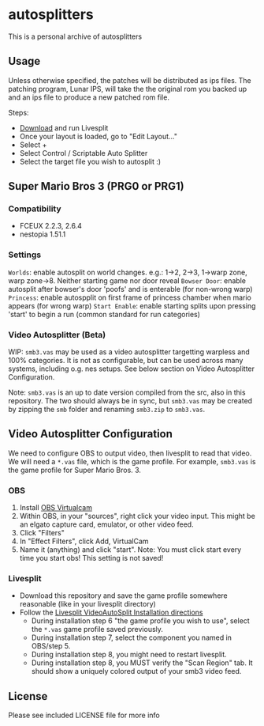 # autosplitters

This is a personal archive of autosplitters

## Usage

Unless otherwise specified, the patches will be distributed as ips files.
The patching program, Lunar IPS, will take the the original rom you backed
up and an ips file to produce a new patched rom file.

Steps:

* [Download](http://livesplit.github.io/downloads/) and run Livesplit
* Once your layout is loaded, go to "Edit Layout..."
* Select +
* Select Control / Scriptable Auto Splitter
* Select the target file you wish to autosplit :)

## Super Mario Bros 3 (PRG0 or PRG1)

### Compatibility

* FCEUX 2.2.3, 2.6.4
* nestopia 1.51.1

### Settings

`Worlds`: enable autosplit on world changes. e.g.: 1->2, 2->3, 1->warp zone, warp zone->8. Neither starting game nor door reveal
`Bowser Door`: enable autosplit after bowser's door 'poofs' and is enterable (for non-wrong warp)
`Princess`: enable autospplit on first frame of princess chamber when mario appears (for wrong warp)
`Start Enable`: enable starting splits upon pressing 'start' to begin a run (common standard for run categories)

### Video Autosplitter (Beta)

WIP: `smb3.vas` may be used as a video autosplitter targetting warpless and 100% categories.
It is not as configurable, but can be used across many systems, including o.g. nes setups.
See below section on Video Autosplitter Configuration.

Note: `smb3.vas` is an up to date version compiled from the src, also in this repository. The
two should always be in sync, but `smb3.vas` may be created by zipping the `smb` folder and
renaming `smb3.zip` to `smb3.vas`.

## Video Autosplitter Configuration

We need to configure OBS to output video, then livesplit to read that video.
We will need a `*.vas` file, which is the game profile. For example, `smb3.vas` is
the game profile for Super Mario Bros. 3.

### OBS

1. Install [OBS Virtualcam](https://obsproject.com/forum/resources/obs-virtualcam.949/)
2. Within OBS, in your "sources", right click your video input. This might be an elgato capture card, emulator, or other video feed.
3. Click "Filters"
4. In "Effect Filters", click Add, VirtualCam
5. Name it (anything) and click "start". Note: You must click start every time you start obs! This setting is not saved!

### Livesplit

* Download this repository and save the game profile somewhere reasonable (like in your livesplit directory)
* Follow the [Livesplit VideoAutoSplit Installation directions](https://github.com/ROMaster2/LiveSplit.VideoAutoSplit?ts=2#installation)
  * During installation step 6 "the game profile you wish to use", select the `*.vas` game profile saved previously.
  * During installation step 7, select the component you named in OBS/step 5.
  * During installation step 8, you might need to restart livesplit.
  * During installation step 8, you MUST verify the "Scan Region" tab. It should show a uniquely colored output of your smb3 video feed.

## License

Please see included LICENSE file for more info